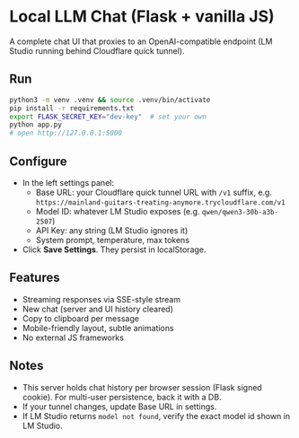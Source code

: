 # Local LLM Chat (Flask + vanilla JS)

A complete chat UI that proxies to an OpenAI-compatible endpoint (LM Studio running behind Cloudflare quick tunnel).

## Run
```bash
python3 -m venv .venv && source .venv/bin/activate
pip install -r requirements.txt
export FLASK_SECRET_KEY="dev-key"  # set your own
python app.py
# open http://127.0.0.1:5000
```

## Configure
- In the left settings panel:
  - Base URL: your Cloudflare quick tunnel URL with `/v1` suffix, e.g.
    `https://mainland-guitars-treating-anymore.trycloudflare.com/v1`
  - Model ID: whatever LM Studio exposes (e.g. `qwen/qwen3-30b-a3b-2507`)
  - API Key: any string (LM Studio ignores it)
  - System prompt, temperature, max tokens
- Click **Save Settings**. They persist in localStorage.

## Features
- Streaming responses via SSE-style stream
- New chat (server and UI history cleared)
- Copy to clipboard per message
- Mobile-friendly layout, subtle animations
- No external JS frameworks

## Notes
- This server holds chat history per browser session (Flask signed cookie). For multi-user persistence, back it with a DB.
- If your tunnel changes, update Base URL in settings.
- If LM Studio returns `model not found`, verify the exact model id shown in LM Studio.
